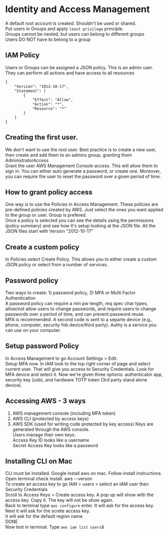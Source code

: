 # Identity and Access Management
A default root account is created.  Shouldn't be used or shared.   
Put users in Groups and apply ```least privilege``` principle.    
Groups cannot be nested, but users can belong to different groups     
Users DO NOT have to belong to a group

## IAM Policy
Users or Groups can be assigned a JSON policy.  This is an admin user. They can perform all actions and have access to all resources
```
{
    "Version": "2012-10-17",
    "Statement": [
        {
            "Effect": "Allow",
            "Action": "*",
            "Resource": "*"
        }
    ]
}
```

## Creating the first user.  
We don't want to use the root user.  Best practice is to create a new user, then create and add them to an admins group, granting them AdministratorAccess     
Grant the user AWS Management Console access.  This will allow them to sign in.  You can either auto generate a password, or create one.  Moreover, you can require the user to reset the password over a given period of time.   

## How to grant policy access
One way is to use the Policies in Access Management.  These policies are pre-defined policies created by AWS. Just select the ones you want applied to the group or user.  Group is prefered.    
Once a policy is selected you can see the details using the permissions (policy summary) and see how it's setup looking at the JSON file.  All the JSON files start with Version "2012-10-17"    
## Create a custom policy
In Policies select Create Policy.  This allows you to either create a custom JSON policy or select from a number of services.

## Password policy
Two ways to create: 1) password policy, 2) MFA or Multi Factor Authentication    
A password policy can require a min pw length, req spec char types, allow/not allow users to change passwords, and require users to change passwords over a period of time, and can prevent password reuse.     
MFA is recommended. A second code is sent to a separte device (e.g., phone, computer, security fob device/third party).  Authy is a service you can use on your computer.

## Setup password Policy
In Access Management to go Account Settings > Edit.    
Setup MFA now. In IAM look to the top right corner of page and select current user.  That will give you access to Security Credentials.  Look for MFA device and select it.  Now we're given three options: authenticator app, security key (usb), and hardware TOTP token (3rd party stand alone device).

## Accessing AWS - 3 ways
1) AWS management console (including MFA token)  
2) AWS CLI (protected by access keys)
3) AWS SDK (used for writing code protected by key access)
Keys are generated through the AWS console.     
Users manage their own keys.    
Access Key ID looks like a username     
Secret Access Key looks like a password

## Installing CLI on Mac
CLI must be installed. Google install aws on mac.  Follow install instructions.    
Open terminal check install: aws --verson    
To create an access key to go IAM > users > select an IAM user then Security Credentials    
Scroll to Access Keys > Create access key.  A pop up will show with the access key. Copy it. The key will not be show again.     
Back to terminal type `aws configure` enter. It will ask for the access key.  Next it will ask for the screte access key.   
It will ask for the default region name.    
DONE   
Now test in terminal. Type `aws iam list users`å
